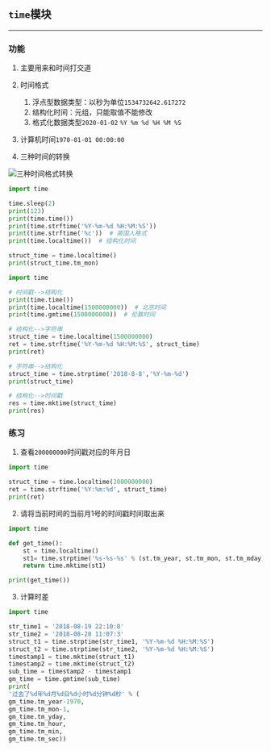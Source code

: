 ## `time`模块

---

### 功能

1. 主要用来和时间打交道
2. 时间格式
   1. 浮点型数据类型：以秒为单位`1534732642.617272`
   2. 结构化时间：元组，只能取值不能修改
   3. 格式化数据类型`2020-01-02` `%Y %m %d %H %M %S`

3. 计算机时间`1970-01-01 00:00:00 `
4. 三种时间的转换

![三种时间格式转换](D:\repository\PythonNotes\images\三种时间格式转换.png)

```python
import time

time.sleep(2)
print(123)
print(time.time())
print(time.strftime('%Y-%m-%d %H:%M:%S'))
print(time.strftime('%c'))  # 英国人格式
print(time.localtime())  # 结构化时间

struct_time = time.localtime()
print(struct_time.tm_mon)
```

```python
import time

# 时间戳-->结构化
print(time.time())
print(time.localtime(1500000000))  # 北京时间
print(time.gmtime(1500000000))  # 伦敦时间

# 结构化-->字符串
struct_time = time.localtime(1500000000)
ret = time.strftime('%Y-%m-%d %H:%M:%S', struct_time)
print(ret)

# 字符串-->结构化
struct_time = time.strptime('2018-8-8','%Y-%m-%d')
print(struct_time)

# 结构化-->时间戳
res = time.mktime(struct_time)
print(res)
```

### 练习

1. 查看`200000000`时间戳对应的年月日

```python
import time

struct_time = time.localtime(2000000000)
ret = time.strftime('%Y:%m:%d', struct_time)
print(ret)
```

2. 请将当前时间的当前月1号的时间戳时间取出来

```python
import time

def get_time():
    st = time.localtime()
    st1= time.strptime('%s-%s-%s' % (st.tm_year, st.tm_mon, st.tm_mday), '%Y-%m-%d')
    return time.mktime(st1)

print(get_time())
```

3. 计算时差

```python
import time

str_time1 = '2018-08-19 22:10:8'
str_time2 = '2018-08-20 11:07:3'
struct_t1 = time.strptime(str_time1, '%Y-%m-%d %H:%M:%S')
struct_t2 = time.strptime(str_time2, '%Y-%m-%d %H:%M:%S')
timestamp1 = time.mktime(struct_t1)
timestamp2 = time.mktime(struct_t2)
sub_time = timestamp2 - timestamp1
gm_time = time.gmtime(sub_time)
print(
'过去了%d年%d月%d日%d小时%d分钟%d秒' % (
gm_time.tm_year-1970,
gm_time.tm_mon-1,
gm_time.tm_yday,
gm_time.tm_hour,
gm_time.tm_min,
gm_time.tm_sec))
```

